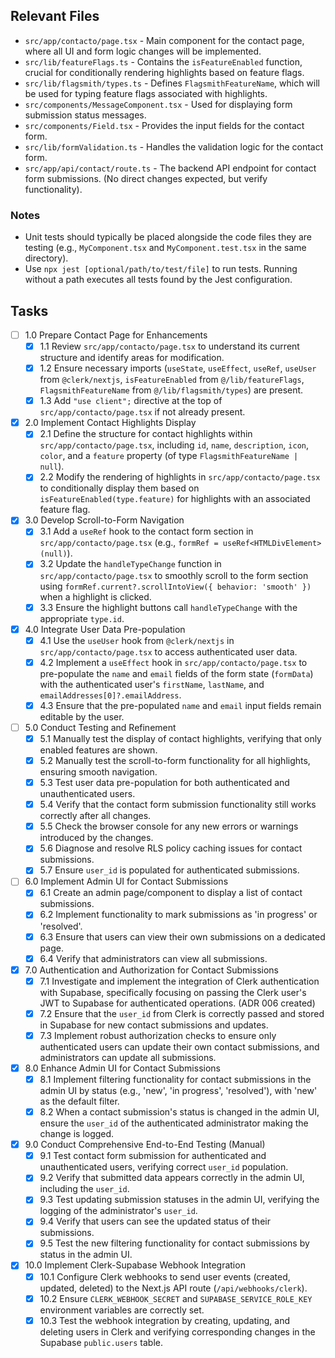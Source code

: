 ## Relevant Files

- `src/app/contacto/page.tsx` - Main component for the contact page, where all UI and form logic changes will be implemented.
- `src/lib/featureFlags.ts` - Contains the `isFeatureEnabled` function, crucial for conditionally rendering highlights based on feature flags.
- `src/lib/flagsmith/types.ts` - Defines `FlagsmithFeatureName`, which will be used for typing feature flags associated with highlights.
- `src/components/MessageComponent.tsx` - Used for displaying form submission status messages.
- `src/components/Field.tsx` - Provides the input fields for the contact form.
- `src/lib/formValidation.ts` - Handles the validation logic for the contact form.
- `src/app/api/contact/route.ts` - The backend API endpoint for contact form submissions. (No direct changes expected, but verify functionality).

### Notes

- Unit tests should typically be placed alongside the code files they are testing (e.g., `MyComponent.tsx` and `MyComponent.test.tsx` in the same directory).
- Use `npx jest [optional/path/to/test/file]` to run tests. Running without a path executes all tests found by the Jest configuration.

## Tasks

- [ ] 1.0 Prepare Contact Page for Enhancements
  - [x] 1.1 Review `src/app/contacto/page.tsx` to understand its current structure and identify areas for modification.
  - [x] 1.2 Ensure necessary imports (`useState`, `useEffect`, `useRef`, `useUser` from `@clerk/nextjs`, `isFeatureEnabled` from `@/lib/featureFlags`, `FlagsmithFeatureName` from `@/lib/flagsmith/types`) are present.
  - [x] 1.3 Add `"use client";` directive at the top of `src/app/contacto/page.tsx` if not already present.
- [x] 2.0 Implement Contact Highlights Display
  - [x] 2.1 Define the structure for contact highlights within `src/app/contacto/page.tsx`, including `id`, `name`, `description`, `icon`, `color`, and a `feature` property (of type `FlagsmithFeatureName | null`).
  - [x] 2.2 Modify the rendering of highlights in `src/app/contacto/page.tsx` to conditionally display them based on `isFeatureEnabled(type.feature)` for highlights with an associated feature flag.
- [x] 3.0 Develop Scroll-to-Form Navigation
  - [x] 3.1 Add a `useRef` hook to the contact form section in `src/app/contacto/page.tsx` (e.g., `formRef = useRef<HTMLDivElement>(null)`).
  - [x] 3.2 Update the `handleTypeChange` function in `src/app/contacto/page.tsx` to smoothly scroll to the form section using `formRef.current?.scrollIntoView({ behavior: 'smooth' })` when a highlight is clicked.
  - [x] 3.3 Ensure the highlight buttons call `handleTypeChange` with the appropriate `type.id`.
- [x] 4.0 Integrate User Data Pre-population
  - [x] 4.1 Use the `useUser` hook from `@clerk/nextjs` in `src/app/contacto/page.tsx` to access authenticated user data.
  - [x] 4.2 Implement a `useEffect` hook in `src/app/contacto/page.tsx` to pre-populate the `name` and `email` fields of the form state (`formData`) with the authenticated user's `firstName`, `lastName`, and `emailAddresses[0]?.emailAddress`.
  - [x] 4.3 Ensure that the pre-populated `name` and `email` input fields remain editable by the user.
- [ ] 5.0 Conduct Testing and Refinement
  - [x] 5.1 Manually test the display of contact highlights, verifying that only enabled features are shown.
  - [x] 5.2 Manually test the scroll-to-form functionality for all highlights, ensuring smooth navigation.
  - [x] 5.3 Test user data pre-population for both authenticated and unauthenticated users.
  - [x] 5.4 Verify that the contact form submission functionality still works correctly after all changes.
  - [x] 5.5 Check the browser console for any new errors or warnings introduced by the changes.
  - [x] 5.6 Diagnose and resolve RLS policy caching issues for contact submissions.
  - [x] 5.7 Ensure `user_id` is populated for authenticated submissions.
- [ ] 6.0 Implement Admin UI for Contact Submissions
  - [x] 6.1 Create an admin page/component to display a list of contact submissions.
  - [x] 6.2 Implement functionality to mark submissions as 'in progress' or 'resolved'.
  - [x] 6.3 Ensure that users can view their own submissions on a dedicated page.
  - [x] 6.4 Verify that administrators can view all submissions.
- [x] 7.0 Authentication and Authorization for Contact Submissions
  - [x] 7.1 Investigate and implement the integration of Clerk authentication with Supabase, specifically focusing on passing the Clerk user's JWT to Supabase for authenticated operations. (ADR 006 created)
  - [x] 7.2 Ensure that the `user_id` from Clerk is correctly passed and stored in Supabase for new contact submissions and updates.
  - [x] 7.3 Implement robust authorization checks to ensure only authenticated users can update their own contact submissions, and administrators can update all submissions.
- [x] 8.0 Enhance Admin UI for Contact Submissions
  - [x] 8.1 Implement filtering functionality for contact submissions in the admin UI by status (e.g., 'new', 'in progress', 'resolved'), with 'new' as the default filter.
  - [x] 8.2 When a contact submission's status is changed in the admin UI, ensure the `user_id` of the authenticated administrator making the change is logged.
- [x] 9.0 Conduct Comprehensive End-to-End Testing (Manual)
  - [x] 9.1 Test contact form submission for authenticated and unauthenticated users, verifying correct `user_id` population.
  - [x] 9.2 Verify that submitted data appears correctly in the admin UI, including the `user_id`.
  - [x] 9.3 Test updating submission statuses in the admin UI, verifying the logging of the administrator's `user_id`.
  - [x] 9.4 Verify that users can see the updated status of their submissions.
  - [x] 9.5 Test the new filtering functionality for contact submissions by status in the admin UI.

- [x] 10.0 Implement Clerk-Supabase Webhook Integration
  - [x] 10.1 Configure Clerk webhooks to send user events (created, updated, deleted) to the Next.js API route (`/api/webhooks/clerk`).
  - [x] 10.2 Ensure `CLERK_WEBHOOK_SECRET` and `SUPABASE_SERVICE_ROLE_KEY` environment variables are correctly set.
  - [x] 10.3 Test the webhook integration by creating, updating, and deleting users in Clerk and verifying corresponding changes in the Supabase `public.users` table.
